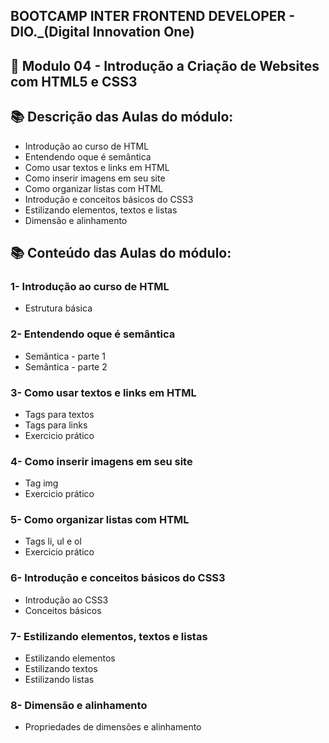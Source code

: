 ## BOOTCAMP INTER FRONTEND DEVELOPER - DIO._(Digital Innovation One)

## 📝 Modulo 04 - Introdução a Criação de Websites com HTML5 e CSS3

## 📚 Descrição das Aulas do módulo:
- Introdução ao curso de HTML
- Entendendo oque é semântica
- Como usar textos e links em HTML
- Como inserir imagens em seu site
- Como organizar listas com HTML
- Introdução e conceitos básicos do CSS3
- Estilizando elementos, textos e listas
- Dimensão e alinhamento


## 📚 Conteúdo das Aulas do módulo:
### 1- Introdução ao curso de HTML
- Estrutura básica

### 2- Entendendo oque é semântica
- Semântica - parte 1
- Semântica - parte 2

### 3- Como usar textos e links em HTML
- Tags para textos
- Tags para links
- Exercicio prático

### 4- Como inserir imagens em seu site
- Tag img
- Exercicio prático

### 5- Como organizar listas com HTML
- Tags li, ul e ol
- Exercicio prático

### 6- Introdução e conceitos básicos do CSS3
- Introdução ao CSS3
- Conceitos básicos

### 7- Estilizando elementos, textos e listas
- Estilizando elementos
- Estilizando textos
- Estilizando listas

### 8- Dimensão e alinhamento
- Propriedades de dimensões e alinhamento